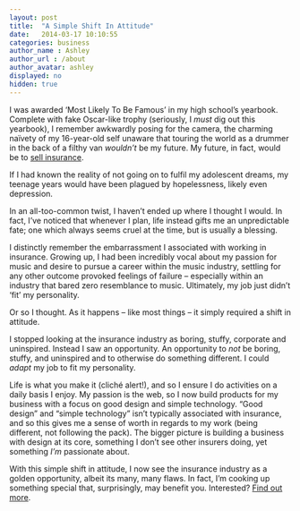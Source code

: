 ```yaml
---
layout: post
title:  "A Simple Shift In Attitude"
date:   2014-03-17 10:10:55
categories: business
author_name : Ashley
author_url : /about
author_avatar: ashley
displayed: no
hidden: true
---
```

<p>I was awarded &#8216;Most Likely To Be Famous&#8217; in my high school&#8217;s yearbook. Complete with fake Oscar-like trophy (seriously, I <em>must</em> dig out this yearbook), I remember awkwardly posing for the camera, the charming naïvety of my 16-year-old self unaware that touring the world as a drummer in the back of a filthy van <em>wouldn&#8217;t</em> be my future. My future, in fact, would be to <a href="http://brokersdirect.co.uk">sell insurance</a>.</p>
<p>If I had known the reality of not going on to fulfil my adolescent dreams, my teenage years would have been plagued by hopelessness, likely even depression.</p>
<p>In an all-too-common twist, I haven&#8217;t ended up where I thought I would. In fact, I&#8217;ve noticed that whenever I plan, life instead gifts me an unpredictable fate; one which always seems cruel at the time, but is usually a blessing.</p>
<!--more-->
<p>I distinctly remember the embarrassment I associated with working in insurance. Growing up, I had been incredibly vocal about my passion for music and desire to pursue a career within the music industry, settling for any other outcome provoked feelings of failure – especially within an industry that bared zero resemblance to music. Ultimately, my job just didn&#8217;t &#8216;fit&#8217; my personality.</p>
<p>Or so I thought. As it happens – like most things – it simply required a shift in attitude.</p>
<p>I stopped looking at the insurance industry as boring, stuffy, corporate and uninspired. Instead I saw an opportunity. An opportunity to <em>not</em> be boring, stuffy, and uninspired and to otherwise do something different. I could <em>adapt</em> my job to fit my personality.</p>
<p>Life is what you make it (cliché alert!), and so I ensure I do activities on a daily basis I enjoy. My passion is the web, so I now build products for my business with a focus on good design and simple technology. &#8220;Good design&#8221; and &#8220;simple technology&#8221; isn&#8217;t typically associated with insurance, and so this gives me a sense of worth in regards to my work (being different, not following the pack). The bigger picture is building a business with design at its core, something I don&#8217;t see other insurers doing, yet something <em>I&#8217;m</em> passionate about.</p>
<p>With this simple shift in attitude, I now see the insurance industry as a golden opportunity, albeit its many, many flaws. In fact, I&#8217;m cooking up something special that, surprisingly, may benefit you. Interested? <a href="https://confirmsubscription.com/h/d/8E15299CADC6812B" title="Sign up to be notified of updates">Find out more</a>.</p>